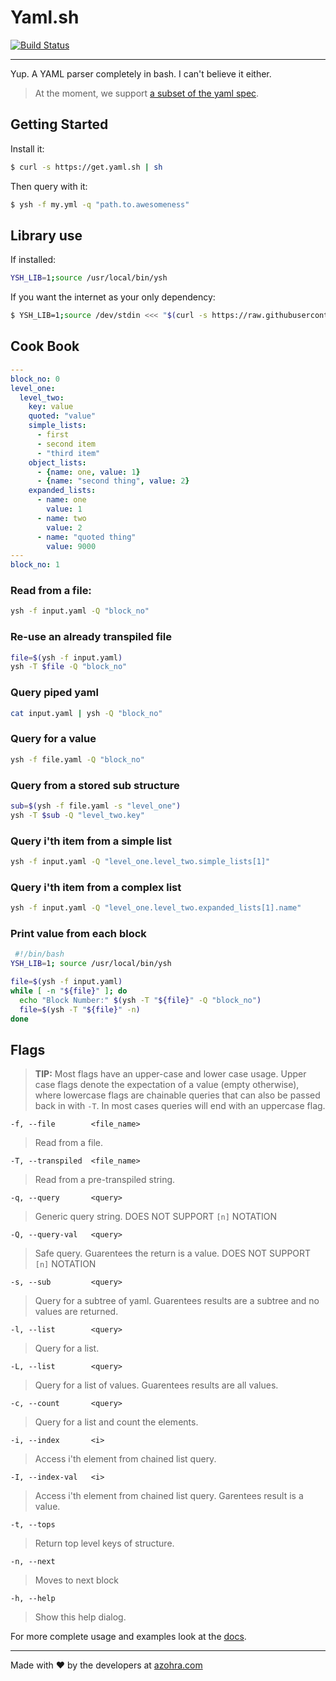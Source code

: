 # Yaml.sh
[![Build Status](https://travis-ci.org/azohra/yaml.sh.svg?branch=master)](https://travis-ci.org/azohra/yaml.sh)

---

Yup. A YAML parser completely in bash. I can't believe it either.

> At the moment, we support [a subset of the yaml spec](https://docs.yaml.azohra.com/#/supported_yml).

## Getting Started

Install it:
```bash
$ curl -s https://get.yaml.sh | sh
```

Then query with it:
```bash
$ ysh -f my.yml -q "path.to.awesomeness"
```

## Library use

If installed:
```bash
YSH_LIB=1;source /usr/local/bin/ysh
```

If you want the internet as your only dependency:
```bash
$ YSH_LIB=1;source /dev/stdin <<< "$(curl -s https://raw.githubusercontent.com/azohra/yaml.sh/v0.2.0/ysh)"
```

## Cook Book

```yaml
---
block_no: 0
level_one:
  level_two:
    key: value
    quoted: "value"
    simple_lists:
      - first
      - second item
      - "third item"
    object_lists:
      - {name: one, value: 1}
      - {name: "second thing", value: 2}
    expanded_lists:
      - name: one
        value: 1
      - name: two
        value: 2
      - name: "quoted thing"
        value: 9000
---
block_no: 1
```

### Read from a file:
```bash
ysh -f input.yaml -Q "block_no"
```

### Re-use an already transpiled file
```bash
file=$(ysh -f input.yaml)
ysh -T $file -Q "block_no"
```

### Query piped yaml
```bash
cat input.yaml | ysh -Q "block_no"
```

### Query for a value
```bash
ysh -f file.yaml -Q "block_no"
```

### Query from a stored sub structure
```bash
sub=$(ysh -f file.yaml -s "level_one")
ysh -T $sub -Q "level_two.key"
```

### Query i'th item from a simple list
```bash
ysh -f input.yaml -Q "level_one.level_two.simple_lists[1]"
```

### Query i'th item from a complex list
```bash
ysh -f input.yaml -Q "level_one.level_two.expanded_lists[1].name"
```

### Print value from each block
```bash
 #!/bin/bash
YSH_LIB=1; source /usr/local/bin/ysh

file=$(ysh -f input.yaml)
while [ -n "${file}" ]; do
  echo "Block Number:" $(ysh -T "${file}" -Q "block_no")
  file=$(ysh -T "${file}" -n)
done
```


## Flags

> **TIP:** 
> Most flags have an upper-case and lower case usage. Upper case
> flags denote the expectation of a value (empty otherwise),
> where lowercase flags are chainable queries that can also
> be passed back in with `-T`. In most cases queries will end
> with an uppercase flag.


`-f, --file        <file_name>`
> Read from a file.

`-T, --transpiled  <file_name>`
> Read from a pre-transpiled string.

`-q, --query       <query>`
> Generic query string. DOES NOT SUPPORT `[n]` NOTATION

`-Q, --query-val   <query>`
> Safe query. Guarentees the return is a value. DOES NOT SUPPORT `[n]` NOTATION

`-s, --sub         <query>`
> Query for a subtree of yaml. Guarentees results are a subtree and no values are returned.

`-l, --list        <query>`
> Query for a list.

`-L, --list        <query>`
> Query for a list of values. Guarentees results are all values.

`-c, --count       <query>`
> Query for a list and count the elements.

`-i, --index       <i>`
> Access i'th element from chained list query.

`-I, --index-val   <i>`
> Access i'th element from chained list query. Garentees result is a value.

`-t, --tops           `
> Return top level keys of structure.

`-n, --next           `
> Moves to next block

`-h, --help           `
> Show this help dialog.

For more complete usage and examples look at the [docs](https://docs.yaml.azohra.com).

---
Made with ❤️ by the developers at [azohra.com](https://azohra.com)
